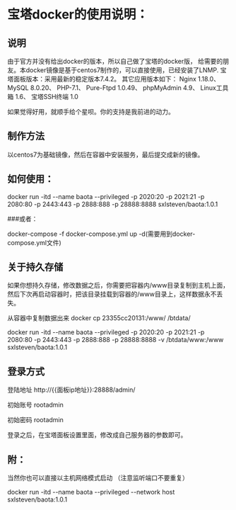 宝塔docker的使用说明：
===================

说明
-----

由于官方并没有给出docker的版本，所以自己做了宝塔的docker版， 给需要的朋友。本docker镜像是基于centos7制作的，可以直接使用，已经安装了LNMP. 宝塔面板版本：采用最新的稳定版本7.4.2。
其它应用版本如下： Nginx 1.18.0、 MySQL 8.0.20、 PHP-7.1、 Pure-Ftpd 1.0.49、 phpMyAdmin 4.9、 Linux工具箱 1.6、 宝塔SSH终端 1.0

如果觉得好用，就顺手给个星呗。你的支持是我前进的动力。


 制作方法
 ----------
 
 以centos7为基础镜像，然后在容器中安装服务，最后提交成新的镜像。


如何使用：
----------
docker run -itd --name baota --privileged -p 2020:20 -p 2021:21 -p 2080:80 -p 2443:443 -p 2888:888 -p 28888:8888  sxlsteven/baota:1.0.1


###或者：

docker-compose -f docker-compose.yml  up -d(需要用到docker-compose.yml文件)


关于持久存储
----------

如果你想持久存储，修改数据之后，你需要把容器内/www目录复制到主机上面，然后下次再启动容器时，把该目录挂载到容器的/www目录上，这样数据永不丢失。

从容器中复制数据出来
docker cp 23355cc20131:/www/ /btdata/

docker run -itd --name baota --privileged -p 2020:20 -p 2021:21 -p 2080:80 -p 2443:443 -p 2888:888 -p 28888:8888 -v /btdata/www:/www sxlsteven/baota:1.0.1



登录方式
----------

登陆地址 http://{{面板ip地址}}:28888/admin/

初始账号 rootadmin

初始密码 rootadmin

登录之后，在宝塔面板设置里面，修改成自己服务器的参数即可。


附：
----------

当然你也可以直接以主机网络模式启动 （注意监听端口不要重复）

docker run -itd --name baota --privileged --network host sxlsteven/baota:1.0.1

